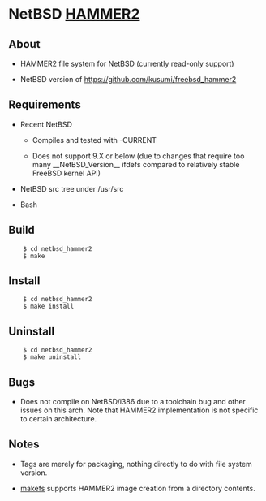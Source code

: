 NetBSD [HAMMER2](https://gitweb.dragonflybsd.org/dragonfly.git/blob/HEAD:/sys/vfs/hammer2/DESIGN)
========

## About

+ HAMMER2 file system for NetBSD (currently read-only support)

+ NetBSD version of https://github.com/kusumi/freebsd_hammer2

## Requirements

+ Recent NetBSD

    + Compiles and tested with -CURRENT

    + Does not support 9.X or below (due to changes that require too many \_\_NetBSD\_Version\_\_ ifdefs compared to relatively stable FreeBSD kernel API)

+ NetBSD src tree under /usr/src

+ Bash

## Build

        $ cd netbsd_hammer2
        $ make

## Install

        $ cd netbsd_hammer2
        $ make install

## Uninstall

        $ cd netbsd_hammer2
        $ make uninstall

## Bugs

+ Does not compile on NetBSD/i386 due to a toolchain bug and other issues on this arch. Note that HAMMER2 implementation is not specific to certain architecture.

## Notes

+ Tags are merely for packaging, nothing directly to do with file system version.

+ [makefs](https://github.com/kusumi/makefs) supports HAMMER2 image creation from a directory contents.
